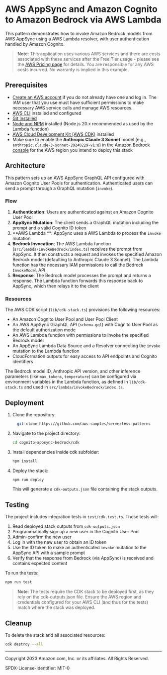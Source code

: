 # AWS AppSync and Amazon Cognito to Amazon Bedrock via AWS Lambda 

This pattern demonstrates how to invoke Amazon Bedrock models from AWS AppSync using a AWS Lambda resolver, with user authentication handled by Amazon Cognito.

> **Note**: This application uses various AWS services and there are costs associated with these services after the Free Tier usage - please see the [AWS Pricing page](https://aws.amazon.com/pricing/) for details. You are responsible for any AWS costs incurred. No warranty is implied in this example.

## Prerequisites

- [Create an AWS account](https://portal.aws.amazon.com/gp/aws/developer/registration/index.html) if you do not already have one and log in. The IAM user that you use must have sufficient permissions to make necessary AWS service calls and manage AWS resources.
- [AWS CLI](https://docs.aws.amazon.com/cli/latest/userguide/install-cliv2.html) installed and configured
- [Git Installed](https://git-scm.com/book/en/v2/Getting-Started-Installing-Git)
- [Node and NPM](https://nodejs.org/en/download/) installed (Node.js 20.x recommended as used by the Lambda function)
- [AWS Cloud Development Kit (AWS CDK)](https://docs.aws.amazon.com/cdk/v2/guide/cli.html) installed
- Make sure to enable the **Anthropic Claude 3 Sonnet** model (e.g., `anthropic.claude-3-sonnet-20240229-v1:0`) in the [Amazon Bedrock console](https://console.aws.amazon.com/bedrock/home#/modelaccess) for the AWS region you intend to deploy this stack

## Architecture

This pattern sets up an AWS AppSync GraphQL API configured with Amazon Cognito User Pools for authentication. Authenticated users can send a prompt through a GraphQL mutation (`invoke`).

### Flow

1. **Authentication**: Users are authenticated against an Amazon Cognito User Pool
2. **AppSync Mutation**: The client sends a GraphQL mutation including the prompt and a valid Cognito ID token
3. **AWS Lambda **: AppSync uses a AWS Lambda to process the `invoke` mutation
4. **Bedrock Invocation**: The AWS Lambda function (`src/lambda/invokeBedrock/index.ts`) receives the prompt from AppSync. It then constructs a request and invokes the specified Amazon Bedrock model (defaulting to Anthropic Claude 3 Sonnet). The Lambda function has the necessary IAM permissions to call the Bedrock `InvokeModel` API
5. **Response**: The Bedrock model processes the prompt and returns a response. The Lambda function forwards this response back to AppSync, which then relays it to the client

### Resources

The AWS CDK script (`lib/cdk-stack.ts`) provisions the following resources:

- An Amazon Cognito User Pool and User Pool Client
- An AWS AppSync GraphQL API (`schema.gql`) with Cognito User Pool as the default authorization mode
- An AWS Lambda function with permissions to invoke the specified Bedrock model
- An AppSync Lambda Data Source and a Resolver connecting the `invoke` mutation to the Lambda function
- CloudFormation outputs for easy access to API endpoints and Cognito identifiers

The Bedrock model ID, Anthropic API version, and other inference parameters (like `max_tokens`, `temperature`) can be configured via environment variables in the Lambda function, as defined in `lib/cdk-stack.ts` and used in `src/lambda/invokeBedrock/index.ts`.

## Deployment

1. Clone the repository:

   ```bash
     git clone https://github.com/aws-samples/serverless-patterns
   ```

2. Navigate to the project directory:

   ```bash
   cd cognito-appsync-bedrock/cdk
   ```

3. Install dependencies inside cdk subfolder:

   ```bash
   npm install
   ```

4. Deploy the stack:
   ```bash
   npm run deploy
   ```
   This will generate a `cdk-outputs.json` file containing the stack outputs.

## Testing

The project includes integration tests in `test/cdk.test.ts`. These tests will:

1. Read deployed stack outputs from `cdk-outputs.json`
2. Programmatically sign up a new user in the Cognito User Pool
3. Admin-confirm the new user
4. Log in with the new user to obtain an ID token
5. Use the ID token to make an authenticated `invoke` mutation to the AppSync API with a sample prompt
6. Verify that the response from Bedrock (via AppSync) is received and contains expected content

To run the tests:

```bash
npm run test
```

> **Note**: The tests require the CDK stack to be deployed first, as they rely on the cdk-outputs.json file. Ensure the AWS region and credentials configured for your AWS CLI (and thus for the tests) match where the stack was deployed.

## Cleanup

To delete the stack and all associated resources:

```bash
cdk destroy --all
```

---

Copyright 2023 Amazon.com, Inc. or its affiliates. All Rights Reserved.

SPDX-License-Identifier: MIT-0
